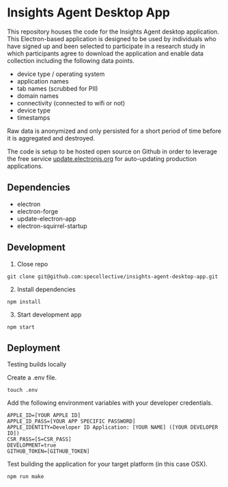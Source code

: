 # Insights Agent Desktop App

This repository houses the code for the Insights Agent desktop application. This Electron-based application is designed to be used by individuals who have signed up and been selected to participate in a research study in which participants agree to download the application and enable data collection including the following data points.

- device type / operating system
- application names
- tab names (scrubbed for PII)
- domain names
- connectivity (connected to wifi or not)
- device type
- timestamps

Raw data is anonymized and only persisted for a short period of time before it is aggregated and destroyed.

The code is setup to be hosted open source on Github in order to leverage the free service [update.electronjs.org](https://github.com/electron/update.electronjs.org) for auto-updating production applications.

## Dependencies
- electron
- electron-forge
- update-electron-app
- electron-squirrel-startup

## Development

1. Close repo
```
git clone git@github.com:specollective/insights-agent-desktop-app.git
```

2. Install dependencies
```
npm install
```

3. Start development app
```
npm start
```

## Deployment

Testing builds locally

Create a .env file.
```
touch .env
```

Add the following environment variables with your developer credentials.
```
APPLE_ID=[YOUR APPLE ID]
APPLE_ID_PASS=[YOUR APP SPECIFIC PASSWORD]
APPLE_IDENTITY=Developer ID Application: [YOUR NAME] ([YOUR DEVELOPER ID])
CSR_PASS=[S=CSR_PASS]
DEVELOPMENT=true
GITHUB_TOKEN=[GITHUB_TOKEN]
```

Test building the application for your target platform (in this case OSX).
```
npm run make
```
